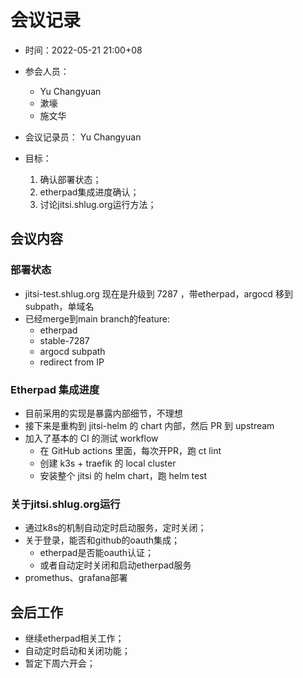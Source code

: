 # 会议记录

* 时间：2022-05-21 21:00+08

* 参会人员：
  - Yu Changyuan
  - 漱壕
  - 施文华

* 会议记录员： Yu Changyuan

* 目标：
  1.  确认部署状态；
  2. etherpad集成进度确认；
  3. 讨论jitsi.shlug.org运行方法；

## 会议内容
### 部署状态
  - jitsi-test.shlug.org 现在是升级到 7287 ，带etherpad，argocd 移到 subpath，单域名
  - 已经merge到main branch的feature: 
      * etherpad
      * stable-7287
      * argocd subpath
      * redirect from IP
### Etherpad 集成进度
  - 目前采用的实现是暴露内部细节，不理想
  - 接下来是重构到 jitsi-helm 的 chart 内部，然后 PR 到 upstream
  - 加入了基本的 CI 的测试 workflow
    * 在 GitHub actions 里面，每次开PR，跑 ct lint
    * 创建 k3s + traefik 的 local cluster
    * 安装整个 jitsi 的 helm chart，跑 helm test

### 关于jitsi.shlug.org运行
  - 通过k8s的机制自动定时启动服务，定时关闭；
  - 关于登录，能否和github的oauth集成；
    + etherpad是否能oauth认证；
    + 或者自动定时关闭和启动etherpad服务
  - promethus、grafana部署

## 会后工作
- 继续etherpad相关工作；
- 自动定时启动和关闭功能；
- 暂定下周六开会；

